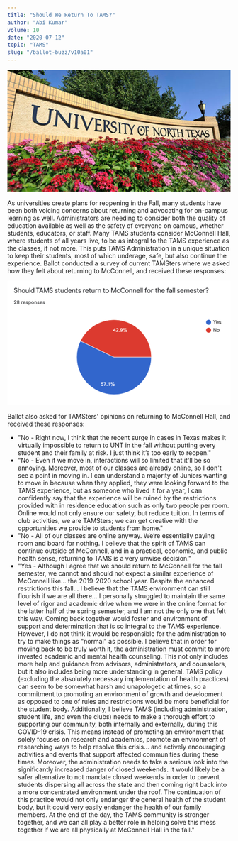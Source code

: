 ```yaml
---
title: "Should We Return To TAMS?"
author: "Abi Kumar"
volume: 10
date: "2020-07-12"
topic: "TAMS"
slug: "/ballot-buzz/v10a01"
---
```


![](./img/v10a01img1.jpg)

As universities create plans for reopening in the Fall, many students have been both voicing concerns about returning and advocating for on-campus learning as well. Administrators are needing to consider both the quality of education available as well as the safety of everyone on campus, whether students, educators, or staff. Many TAMS students consider McConnell Hall, where students of all years live, to be as integral to the TAMS experience as the classes, if not more. This puts TAMS Administration in a unique situation to keep their students, most of which underage, safe, but also continue the experience. Ballot conducted a survey of current TAMSters where we asked how they felt about returning to McConnell, and received these responses:

![](./img/v10a01img2.png)

Ballot also asked for TAMSters' opinions on returning to McConnell Hall, and received these responses:

* "No - Right now, I think that the recent surge in cases in Texas makes it virtually impossible to return to UNT in the fall without putting every student and their family at risk. I just think it’s too early to reopen."
* "No - Even if we move in, interactions will so limited that it'll be so annoying. Moreover, most of our classes are already online, so I don't see a point in moving in. I can understand a majority of Juniors wanting to move in because when they applied, they were looking forward to the TAMS experience, but as someone who lived it for a year, I can confidently say that the experience will be ruined by the restrictions provided with in residence education such as only two people per room. Online would not only ensure our safety, but reduce tuition. In terms of club activities, we are TAMSters; we can get creative with the opportunities we provide to students from home."
* "No - All of our classes are online anyway. We’re essentially paying room and board for nothing. I believe that the spirit of TAMS can continue outside of McConnell, and in a practical, economic, and public health sense, returning to TAMS is a very unwise decision."
* "Yes - Although I agree that we should return to McConnell for the fall semester, we cannot and should not expect a similar experience of McConnell like... the 2019-2020 school year. Despite the enhanced restrictions this fall... I believe that the TAMS environment can still flourish if we are all there... I personally struggled to maintain the same level of rigor and academic drive when we were in the online format for the latter half of the spring semester, and I am not the only one that felt this way. Coming back together would foster and environment of support and determination that is so integral to the TAMS experience. However, I do not think it would be responsible for the administration to try to make things as "normal" as possible. I believe that in order for moving back to be truly worth it, the administration must commit to more invested academic and mental health counseling. This not only includes more help and guidance from advisors, administrators, and counselors, but it also includes being more understanding in general. TAMS policy (excluding the absolutely necessary implementation of health practices) can seem to be somewhat harsh and unapologetic at times, so a commitment to promoting an environment of growth and development as opposed to one of rules and restrictions would be more beneficial for the student body. Additionally, I believe TAMS (including administration, student life, and even the clubs) needs to make a thorough effort to supporting our community, both internally and externally, during this COVID-19 crisis. This means instead of promoting an environment that solely focuses on research and academics, promote an environment of researching ways to help resolve this crisis... and actively encouraging activities and events that support affected communities during these times. Moreover, the administration needs to take a serious look into the significantly increased danger of closed weekends. It would likely be a safer alternative to not mandate closed weekends in order to prevent students dispersing all across the state and then coming right back into a more concentrated environment under the roof. The continuation of this practice would not only endanger the general health of the student body, but it could very easily endanger the health of our family members. At the end of the day, the TAMS community is stronger together, and we can all play a better role in helping solve this mess together if we are all physically at McConnell Hall in the fall."